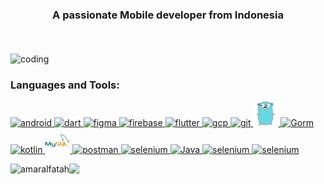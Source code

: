 <h3 align="center">A passionate Mobile developer from Indonesia </h3>
  <br></br>
<img align="center" alt="coding"  width="300"    
height="400" src="https://media.tenor.com/0Dns0WCL0O4AAAAC/cyber.gif">




<p align="left"></p>
<h3 align="left">Languages and Tools:</h3>
<p align="left"> <a href="https://developer.android.com" target="_blank" rel="noreferrer"> 
    <img src="https://media.tenor.com/0Dns0WCL0O4AAAAC/cyber.gif" alt="android" width="40" height="40"/> </a> 
  
  <a href="https://dart.dev" target="_blank" rel="noreferrer"> 
    <img src="https://www.vectorlogo.zone/logos/dartlang/dartlang-icon.svg" alt="dart" width="40" height="40"/> </a>
  <a href="https://www.python.org/" target="_blank" rel="noreferrer">
    <img src="https://www.svgrepo.com/show/354238/python.svg" alt="figma" width="40" height="40"/> </a>
  <a href="https://firebase.google.com/" target="_blank" rel="noreferrer"> 
    <img src="https://www.vectorlogo.zone/logos/firebase/firebase-icon.svg" alt="firebase" width="40" height="40"/> </a>
  <a href="https://flutter.dev" target="_blank" rel="noreferrer">
    <img src="https://www.vectorlogo.zone/logos/flutterio/flutterio-icon.svg" alt="flutter" width="40" height="40"/> </a>
  <a href="https://cloud.google.com" target="_blank" rel="noreferrer">
    <img src="https://www.vectorlogo.zone/logos/google_cloud/google_cloud-icon.svg" alt="gcp" width="40" height="40"/> </a>
  <a href="https://git-scm.com/" target="_blank" rel="noreferrer"> 
    <img src="https://www.vectorlogo.zone/logos/git-scm/git-scm-icon.svg" alt="git" width="40" height="40"/> </a>
  <a href="https://golang.org" target="_blank" rel="noreferrer"> <img src="https://raw.githubusercontent.com/devicons/devicon/master/icons/go/go-original.svg" alt="go" width="40" height="40"/> </a> 
 <a href="https://gorm.io/" target="_blank" rel="noreferrer"> 
  <img src="https://gorm.grails.org/images/gorm_logo.svg" alt="Gorm" width="40" height="40"/> </a>
  <a href="https://kotlinlang.org" target="_blank" rel="noreferrer"> <img src="https://www.vectorlogo.zone/logos/kotlinlang/kotlinlang-icon.svg" alt="kotlin" width="40" height="40"/>
  </a> <a href="https://www.mysql.com/" target="_blank" rel="noreferrer"> 
  <img src="https://raw.githubusercontent.com/devicons/devicon/master/icons/mysql/mysql-original-wordmark.svg" alt="mysql" width="40" height="40"/> </a>
  <a href="https://postman.com" target="_blank" rel="noreferrer"> <img src="https://www.vectorlogo.zone/logos/getpostman/getpostman-icon.svg" alt="postman" width="40" height="40"/> </a>
  <a href="https://www.selenium.dev" target="_blank" rel="noreferrer"> 
    <img src="https://raw.githubusercontent.com/detain/svg-logos/780f25886640cef088af994181646db2f6b1a3f8/svg/selenium-logo.svg" alt="selenium" width="40" height="40"/> </a> 
   <a href="https://www.java.com/en/" target="_blank" rel="noreferrer"> 
 <img src="https://www.svgrepo.com/show/303388/java-4-logo.svg" alt="Java" width="40" height="40"/> </a> 
    <a href="https://ai.google/" target="_blank" rel="artificial intelligence"> 
    <img src="https://www.svgrepo.com/show/373424/ai.svg" alt="selenium" width="40" height="40"/> </a> 
      <a href="https://code.visualstudio.com/ target="_blank" rel="Visual Studio Code"> 
    <img src="https://www.svgrepo.com/show/452129/vs-code.svg" alt="selenium" width="40" height="40"/> </a> </p>

<img align="left" src="https://github-readme-stats.vercel.app/api/top-langs?username=amaralfatah&show_icons=true&locale=en&layout=compact&theme=radical" alt="amaralfatah" />
<!-- <p>&nbsp;<img align="center" src="https://github-readme-stats.vercel.app/api?username=amaralfatah&show_icons=true&locale=en" alt="amaralfatah" /></p> -->
<!-- ![Anurag's GitHub stats](https://github-readme-stats.vercel.app/api?username=amaralfatah&show_icons=true&theme=radical) -->
<img align="left" width="50%" src="https://github-readme-stats.vercel.app/api?username=amaralfatah&show_icons=true&theme=radical"/>
